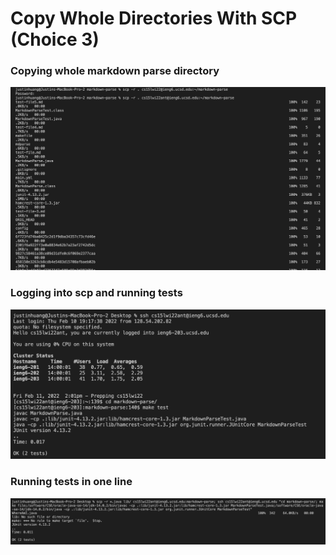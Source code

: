 # Copy Whole Directories With SCP (Choice 3)

### Copying whole markdown parse directory

![Copying markdown](copyscp.png)

### Logging into scp and running tests

![Running remotely](runremote.png)

### Running tests in one line

![Doing it all in one line](onecommand.png)